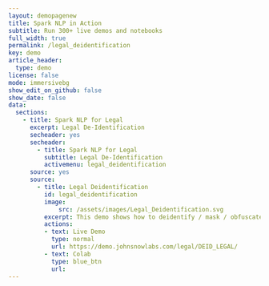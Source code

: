 ```yaml
---
layout: demopagenew
title: Spark NLP in Action
subtitle: Run 300+ live demos and notebooks
full_width: true
permalink: /legal_deidentification
key: demo
article_header:
  type: demo
license: false
mode: immersivebg
show_edit_on_github: false
show_date: false
data:
  sections:  
    - title: Spark NLP for Legal
      excerpt: Legal De-Identification
      secheader: yes
      secheader:
        - title: Spark NLP for Legal
          subtitle: Legal De-Identification
          activemenu: legal_deidentification
      source: yes
      source: 
        - title: Legal Deidentification
          id: legal_deidentification 
          image: 
              src: /assets/images/Legal_Deidentification.svg
          excerpt: This demo shows how to deidentify / mask / obfuscate legal data to be compliant with data privacy regulations as GDPR and CCPA.
          actions:
          - text: Live Demo
            type: normal
            url: https://demo.johnsnowlabs.com/legal/DEID_LEGAL/
          - text: Colab
            type: blue_btn
            url:          
---
```

